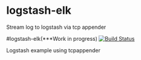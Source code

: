 # logstash-elk
Stream log to logstash via tcp appender



#logstash-elk(***Work in progress) [![Build Status](https://travis-ci.org/rrajendran/logstash-elk.svg?branch=master)](https://travis-ci.org/rrajendran/logstash-elk)

Logstash example using tcpappender